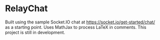 # RelayChat

Built using the sample Socket.IO chat at https://socket.io/get-started/chat/ as a starting point. Uses MathJax to process LaTeX in comments. This project is still in development.
